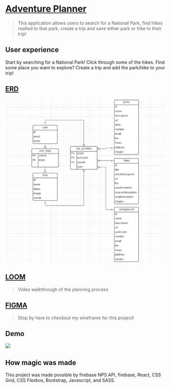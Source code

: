 # [Adventure Planner](https://adventure-planner-lb.netlify.app/)
> This application allows users to search for a National Park, find hikes realted to that park, create a trip and save either park or hike to their trip!

## User experience
Start by searching for a National Park! Click through some of the hikes. Find some place you want to explore? Create a trip and add the park/hike to your trip!

## [ERD](https://lucid.app/lucidchart/d6ea5c27-6468-41f9-974c-7f1e945f4d92/edit?beaconFlowId=A0D51951A237376C&page=0_0#)
![ERD](images/capstone-erd-image.png)

## [LOOM](https://www.loom.com/share/7acbcdd1e16d4225a66a6aef1523ed83)
> Video walkthrough of the planning process

## [FIGMA](https://www.figma.com/file/DUW61kGBXRGlTmFsXrGnor/NPS-Capstone?node-id=0%3A1)
> Stop by here to checkout my wireframe for this project!

## Demo
![](https://recordit.co/AmM2k0SLp5.gif)

## How magic was made
This project was made possible by firebase NPS API, firebase, React, CSS Grid, CSS Flexbox, Bootstrap, Javascript, and SASS.


